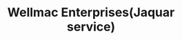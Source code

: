 ---
title: "Wellmac Enterprises(Jaquar service)"
url: /elamthuruthy-kuttanellur-thrissur/wellmac-enterprises-jaquar-service/
shop: Allgemein
---